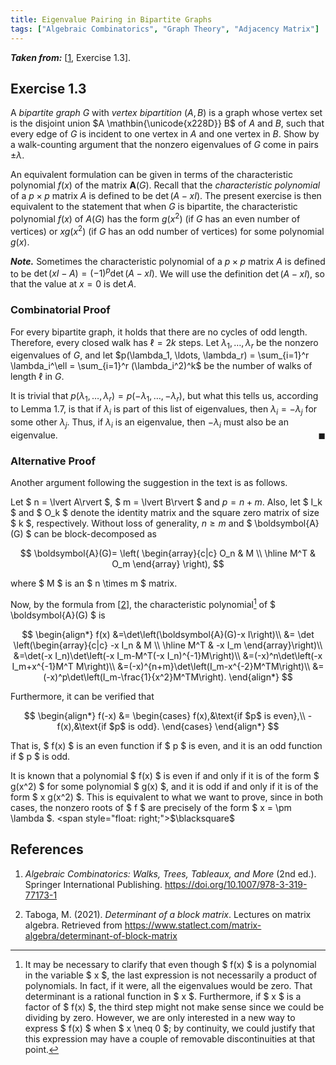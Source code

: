 ```yaml
---
title: Eigenvalue Pairing in Bipartite Graphs
tags: ["Algebraic Combinatorics", "Graph Theory", "Adjacency Matrix"]
---
```


***Taken from:*** \[[1](#Stanley2018), Exercise 1.3\].

## Exercise 1.3
A *bipartite graph* $G$ with *vertex bipartition* $(A,B)$ is a graph whose vertex set is the disjoint union $A \mathbin{\unicode{x228D}} B$ of $A$ and $B$, such that every edge of $G$ is incident to one vertex in $A$ and one vertex in $B$. Show by a walk-counting argument that the nonzero eigenvalues of $G$ come in pairs $\pm \lambda$.

An equivalent formulation can be given in terms of the characteristic polynomial $f(x)$ of the matrix $\boldsymbol{A}(G)$. Recall that the *characteristic polynomial* of a $p \times p$ matrix $A$ is defined to be $\det(A - x I)$. The present exercise is then equivalent to the statement that when $G$ is bipartite, the characteristic polynomial $f(x)$ of $A(G)$ has the form $g(x^2)$ (if $G$ has an even number of vertices) or $x g(x^2)$ (if $G$ has an odd number of vertices) for some polynomial $g(x)$.

***Note.*** Sometimes the characteristic polynomial of a $p \times p$ matrix $A$ is defined to be $\det(x I - A) = (-1)^p \det(A - x I)$. We will use the definition $\det(A - x I)$, so that the value at $x = 0$ is $\det A$.

### Combinatorial Proof

For every bipartite graph, it holds that there are no cycles of odd length. Therefore, every closed walk has $\ell = 2k$ steps. Let $\lambda_1, \ldots, \lambda_r$ be the nonzero eigenvalues of $G$, and let $p(\lambda_1, \ldots, \lambda_r) = \sum_{i=1}^r \lambda_i^\ell = \sum_{i=1}^r (\lambda_i^2)^k$ be the number of walks of length $\ell$ in $G$.

It is trivial that $p(\lambda_1, \ldots, \lambda_r) = p(-\lambda_1, \ldots, -\lambda_r)$, but what this tells us, according to Lemma 1.7, is that if $\lambda_i$ is part of this list of eigenvalues, then $\lambda_i = -\lambda_j$ for some other $\lambda_j$. Thus, if $\lambda_i$ is an eigenvalue, then $-\lambda_i$ must also be an eigenvalue. <span style="float: right;">$\blacksquare$</span>

### Alternative Proof

Another argument following the suggestion in the text is as follows.

Let $ n = \lvert A\rvert $, $ m = \lvert B\rvert $ and $p=n+m$. Also, let $ I_k $ and $ O_k $ denote the identity matrix and the square zero matrix of size $ k $, respectively. Without loss of generality, $n\geq m$ and $ \boldsymbol{A}(G) $ can be block-decomposed as

$$
\boldsymbol{A}(G)=
\left(
\begin{array}{c|c}
    O_n & M \\ \hline
    M^T & O_m
\end{array}
\right),
$$

where $ M $ is an $ n \times m $ matrix.

Now, by the formula from \[[2](#Taboga2021)\], the characteristic polynomial[^1] of $ \boldsymbol{A}(G) $ is


[^1]: It may be necessary to clarify that even though $ f(x) $ is a polynomial in the variable $ x $, the last expression is not necessarily a product of polynomials. In fact, if it were, all the eigenvalues would be zero. That determinant is a rational function in $ x $. Furthermore, if $ x $ is a factor of $ f(x) $, the third step might not make sense since we could be dividing by zero. However, we are only interested in a new way to express $ f(x) $ when $ x \neq 0 $; by continuity, we could justify that this expression may have a couple of removable discontinuities at that point.

$$
\begin{align*}
    f(x)
    &=\det\left(\boldsymbol{A}(G)-x I\right)\\
    &=
    \det
    \left(\begin{array}{c|c}
        -x I_n & M \\ \hline
        M^T & -x I_m
    \end{array}\right)\\
    &=\det(-x I_n)\det\left(-x I_m-M^T(-x I_n)^{-1}M\right)\\
    &=(-x)^n\det\left(-x I_m+x^{-1}M^T M\right)\\
    &=(-x)^{n+m}\det\left(I_m-x^{-2}M^TM\right)\\
    &=(-x)^p\det\left(I_m-\frac{1}{x^2}M^TM\right).
\end{align*}
$$

Furthermore, it can be verified that

$$
\begin{align*}
    f(-x)
    &=
    \begin{cases}
        f(x),&\text{if $p$ is even},\\
        -f(x),&\text{if $p$ is odd}.
    \end{cases}
\end{align*}
$$

That is, $ f(x) $ is an even function if $ p $ is even, and it is an odd function if $ p $ is odd.

It is known that a polynomial $ f(x) $ is even if and only if it is of the form $ g(x^2) $ for some polynomial $ g(x) $, and it is odd if and only if it is of the form $ x g(x^2) $. This is equivalent to what we want to prove, since in both cases, the nonzero roots of $ f $ are precisely of the form $ x = \pm \lambda $. <span style="float: right;">$\blacksquare$</span>

## References

1. <a id="Stanley2018"></a>  *Algebraic Combinatorics: Walks, Trees, Tableaux, and More* (2nd ed.). Springer International Publishing. <a href="https://doi.org/10.1007/978-3-319-77173-1" target="_blank">https://doi.org/10.1007/978-3-319-77173-1</a>

2. <a id="Taboga2021"></a> Taboga, M. (2021). *Determinant of a block matrix*. Lectures on matrix algebra. Retrieved from <a href="https://www.statlect.com/matrix-algebra/determinant-of-block-matrix" target="_blank">https://www.statlect.com/matrix-algebra/determinant-of-block-matrix</a>